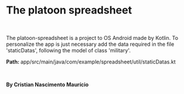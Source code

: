 # The platoon spreadsheet

<br>

<p>The platoon-spreadsheet is a project to OS Android made by Kotlin.
To personalize the app is just necessary add the data required in the file 'staticDatas', following the model of class 'military'.
<p><b>Path: </b>app/src/main/java/com/example/spreadsheet/util/staticDatas.kt</p>

<br>

<b>By Cristian Nascimento Maurício</b>
